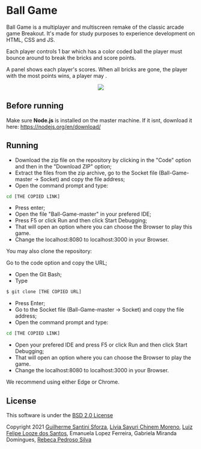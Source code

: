 # Ball Game
 
Ball Game is a multiplayer and multiscreen remake of the classic arcade game Breakout. It's made for study purposes to experience development on HTML, CSS and JS. 

Each player controls 1 bar which has a color coded ball the player must bounce around to break the bricks and score points.

A panel shows each player's scores. When all bricks are gone, the player with the most points wins, a player may .


  <div align="center">
   <img src="https://user-images.githubusercontent.com/69463877/138555277-f3ddf800-6f9a-4304-8eb7-be5b035f6ecf.png">
  </div>
  
## Before running

Make sure **Node.js** is installed on the master machine. 
If it isnt, download it here: https://nodejs.org/en/download/ 

## Running 

- Download the zip file on the repository by clicking in the "Code" option and then in the "Download ZIP" option;
- Extract the files from the zip archive, go to the Socket file (Ball-Game-master -> Socket) and copy the file address;
- Open the command prompt and type:
```bash 
cd [THE COPIED LINK]
```
- Press enter;
- Open the file "Ball-Game-master" in your prefered IDE;
- Press F5 or click Run and then click Start Debugging;
- That will open an option where you can choose the Browser to play this game.
- Change the localhost:8080 to localhost:3000 in your Browser.

You may also clone the repository:

Go to the code option and copy the URL;
- Open the Git Bash;
- Type
```bash 
$ git clone [THE COPIED URL]
```
- Press Enter;
- Go to the Socket file (Ball-Game-master -> Socket) and copy the file address;
- Open the command prompt and type:
```bash 
cd [THE COPIED LINK]
```
- Open your prefered IDE and press F5 or click Run and then click Start Debugging;
- That will open an option where you can choose the Browser to play the game.
- Change the localhost:8080 to localhost:3000 in your Browser.

We recommend using either Edge or Chrome. 
    
## License

This software  is under the [BSD 2.0 License](https://en.wikipedia.org/wiki/BSD_licenses)

Copyright 2021 [Guilherme Santini Sforza](https://www.linkedin.com/in/guilherme-santini-sforza-a63528110/), [Lívia Sayuri Chinem Moreno](https://www.linkedin.com/in/lívia-sayuri-40143018a), [Luiz Felipe Looze dos Santos](https://www.linkedin.com/in/luiz-felipe-144791196), Emanuela Lopez Ferreira, Gabriela Miranda Domingues, [Rebeca Pedroso Silva](https://www.linkedin.com/mwlite/in/rebeca-pedroso-590a64170)

 
